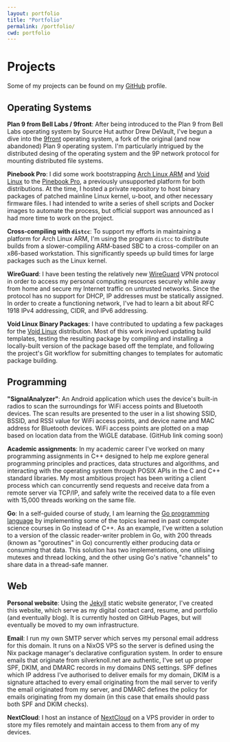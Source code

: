 ```yaml
---
layout: portfolio
title: "Portfolio"
permalink: /portfolio/
cwd: portfolio
---
```

# Projects
Some of my projects can be found on my [GitHub](https://github.com/signaryk) profile.

## Operating Systems
**Plan 9 from Bell Labs / 9front**: After being introduced to the Plan 9 from Bell Labs operating system by Source Hut author
Drew DeVault, I've begun a dive into the [9front](http://9front.org/) operating system, a fork of the original 
(and now abandoned) Plan 9 operating system. I'm particularly intrigued by the distributed desing of the operating
system and the 9P network protocol for mounting distributed file systems.    

**Pinebook Pro**: I did some work bootstrapping [Arch Linux ARM](https://archlinuxarm.org) and 
[Void Linux](https://voidlinux.org) to the [Pinebook Pro](https://www.pine64.org/pinebook-pro/), a previously unsupported
platform for both distributions. At the time, I hosted a private repository to host binary packages of patched mainline Linux 
kernel, u-boot, and other necessary firmware files. I had intended to write a series of shell scripts and Docker
images to automate the process, but official support was announced as I had more time to work on the project.

**Cross-compiling with `distcc`**: To support my efforts in maintaining a platform for Arch Linux ARM, I'm
using the program `distcc` to distribute builds from a slower-compiling ARM-based SBC to a cross-compiler
on an x86-based workstation. This significantly speeds up build times for large packages such as the Linux
kernel.

**WireGuard**: I have been testing the relatively new [WireGuard](https://wireguard.com) 
VPN protocol in order to access my personal
computing resources securely while away from home and secure my Internet traffic on untrusted networks. Since
the protocol has no support for DHCP, IP addresses must be statically assigned. In order to create a
functioning network, I've had to learn a bit about RFC 1918 IPv4 addressing, CIDR, and IPv6 addressing. 

**Void Linux Binary Packages**: I have contributed to updating a few packages for the 
[Void Linux](https://voidlinux.org) distribution.
Most of this work involved updating build templates, testing the resulting package by compiling and installing
a locally-built version of the package based off the template, and following the project's Git workflow for
submitting changes to templates for automatic package building. 

## Programming
**"SignalAnalyzer"**: An Android application which uses the device's built-in radios to scan the surroundings
for WiFi access points and Bluetooth devices. The scan results are presented to the user in a list showing SSID,
BSSID, and RSSI value for WiFi access points, and device name and MAC address for Bluetooth devices. WiFi access
points are plotted on a map based on location data from the WiGLE database. (GitHub link coming soon)

**Academic assignments**: In my academic career I've worked on many programming assignments in C++ designed
to help me explore general programming principles and practices, data structures and algorithms, and 
interacting with the operating system through POSIX APIs in the C and C++ standard libraries. My most ambitious
project has been writing a client process which can concurrently send requests and receive data from a remote 
server via TCP/IP, and safely write the received data to a file even with 15,000 threads working on the same
file.

**Go**: In a self-guided course of study, I am learning the [Go programming language](https://golang.org) 
by implementing some of the topics learned in past computer science courses in Go instead of C++. As an
example, I've written a solution to a version of the classic reader-writer problem in Go, with 200 threads
(known as "goroutines" in Go) concurrently either producing data or consuming that data. This solution has
two implementations, one utilising mutexes and thread locking, and the other using Go's native "channels"
to share data in a thread-safe manner.  

## Web
**Personal website**: Using the [Jekyll](https://github.com/jekyll/jekyll) static website generator, I've 
created this website, which serve as my digital contact card, resume, and portfolio (and eventually blog).
It is currently hosted on GitHub Pages, but will eventually be moved to my own infrastructure.

**Email**: I run my own SMTP server which serves my personal email address for this domain. It runs on a NixOS
VPS so the server is defined using the Nix package manager's declarative configuration system. In order to
ensure emails that originate from silverknoll.net are authentic, I've set up proper SPF, DKIM, and DMARC records
in my domains DNS settings. SPF defines which IP address I've authorised to deliver emails for my domain, DKIM
is a signature attached to every email originating from the mail server to verify the email originated from my
server, and DMARC defines the policy for emails originating from my domain (in this case that emails should 
pass both SPF and DKIM checks).

**NextCloud**: I host an instance of [NextCloud](https://nextcloud.com) on a VPS provider in order to store 
my files remotely and maintain access to them from any of my devices.
